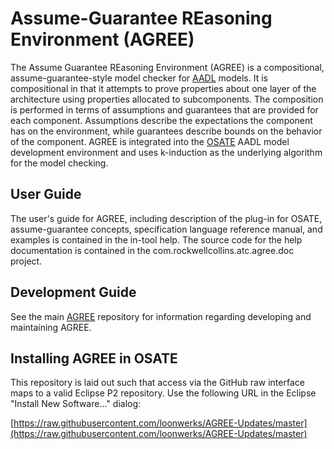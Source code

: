 # Assume-Guarantee REasoning Environment (AGREE)

The Assume Guarantee REasoning Environment (AGREE) is a compositional,
assume-guarantee-style model checker for [AADL](https://aadl.info)
models. It is compositional in that it attempts to prove properties
about one layer of the architecture using properties allocated to
subcomponents. The composition is performed in terms of assumptions
and guarantees that are provided for each component. Assumptions
describe the expectations the component has on the environment, while
guarantees describe bounds on the behavior of the component. AGREE is
integrated into the [OSATE](https://osate.org) AADL model development
environment and uses k-induction as the underlying algorithm for the
model checking.

## User Guide

The user's guide for AGREE, including description of the plug-in for
OSATE, assume-guarantee concepts, specification language reference
manual, and examples is contained in the in-tool help.  The source
code for the help documentation is contained in the
com.rockwellcollins.atc.agree.doc project.

## Development Guide

See the main [AGREE](https://github.com/loonwerks/AGREE.git)
repository for information regarding developing and maintaining AGREE.

## Installing AGREE in OSATE

This repository is laid out such that access via the GitHub raw
interface maps to a valid Eclipse P2 repository.  Use the following
URL in the Eclipse "Install New Software..." dialog:

[https://raw.githubusercontent.com/loonwerks/AGREE-Updates/master](https://raw.githubusercontent.com/loonwerks/AGREE-Updates/master)
